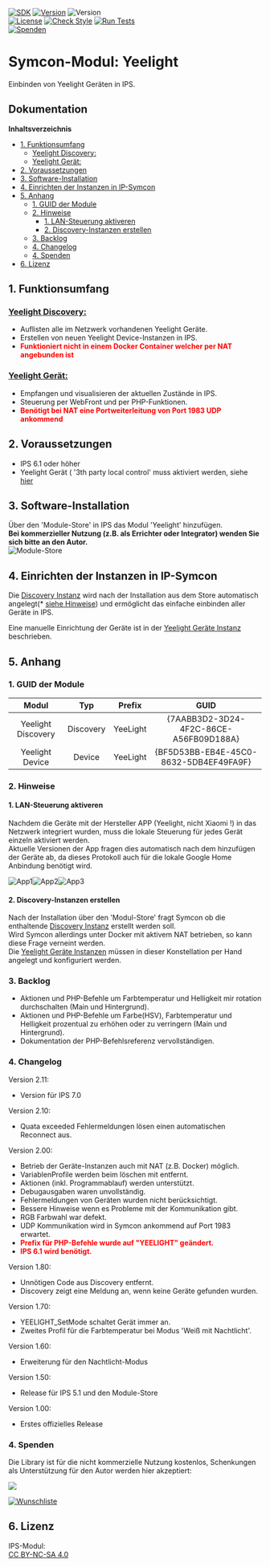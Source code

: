 [![SDK](https://img.shields.io/badge/Symcon-PHPModul-red.svg)](https://www.symcon.de/service/dokumentation/entwicklerbereich/sdk-tools/sdk-php/)
[![Version](https://img.shields.io/badge/Modul%20Version-2.11-blue.svg)](https://community.symcon.de/t/modul-xiaomi-yeelight-color-bulb/45887)
![Version](https://img.shields.io/badge/Symcon%20Version-7.0%20%3E-green.svg)  
[![License](https://img.shields.io/badge/License-CC%20BY--NC--SA%204.0-green.svg)](https://creativecommons.org/licenses/by-nc-sa/4.0/)
[![Check Style](https://github.com/Nall-chan/Yeelight/workflows/Check%20Style/badge.svg)](https://github.com/Nall-chan/Yeelight/actions) [![Run Tests](https://github.com/Nall-chan/Yeelight/workflows/Run%20Tests/badge.svg)](https://github.com/Nall-chan/Yeelight/actions)  
[![Spenden](https://www.paypalobjects.com/de_DE/DE/i/btn/btn_donate_SM.gif)](#4-spenden)  

# Symcon-Modul: Yeelight <!-- omit in toc -->

Einbinden von Yeelight Geräten in IPS.  

## Dokumentation <!-- omit in toc -->

**Inhaltsverzeichnis**

- [1. Funktionsumfang](#1-funktionsumfang)
  - [Yeelight Discovery:](#yeelight-discovery)
  - [Yeelight Gerät:](#yeelight-gerät)
- [2. Voraussetzungen](#2-voraussetzungen)
- [3. Software-Installation](#3-software-installation)
- [4. Einrichten der Instanzen in IP-Symcon](#4-einrichten-der-instanzen-in-ip-symcon)
- [5. Anhang](#5-anhang)
  - [1. GUID der Module](#1-guid-der-module)
  - [2. Hinweise](#2-hinweise)
    - [1. LAN-Steuerung aktiveren](#1-lan-steuerung-aktiveren)
    - [2. Discovery-Instanzen erstellen](#2-discovery-instanzen-erstellen)
  - [3. Backlog](#3-backlog)
  - [4. Changelog](#4-changelog)
  - [4. Spenden](#4-spenden)
- [6. Lizenz](#6-lizenz)

## 1. Funktionsumfang


### [Yeelight Discovery:](YeelightDiscovery/)  

 - Auflisten alle im Netzwerk vorhandenen Yeelight Geräte.  
 - Erstellen von neuen Yeelight Device-Instanzen in IPS.  
 - <span style="color:red">**Funktioniert nicht in einem Docker Container welcher per NAT angebunden ist**</span>

### [Yeelight Gerät:](YeelightDevice/)  

 - Empfangen und visualisieren der aktuellen Zustände in IPS.  
 - Steuerung per WebFront und per PHP-Funktionen. 
 - <span style="color:red">**Benötigt bei NAT eine Portweiterleitung von Port 1983 UDP ankommend**</span> 

## 2. Voraussetzungen

 - IPS 6.1 oder höher  
 - Yeelight Gerät ( '3th party local control' muss aktiviert werden, siehe [hier](#1-lan-steuerung-aktiveren)   

## 3. Software-Installation

  Über den 'Module-Store' in IPS das Modul 'Yeelight' hinzufügen.  
   **Bei kommerzieller Nutzung (z.B. als Errichter oder Integrator) wenden Sie sich bitte an den Autor.**  
![Module-Store](imgs/install.png) 

## 4. Einrichten der Instanzen in IP-Symcon

Die [Discovery Instanz](YeelightDiscovery/) wird nach der Installation aus dem Store automatisch angelegt(* [siehe Hinweise](#2-discovery-instanzen-erstellen)) und ermöglicht das einfache einbinden aller Geräte in IPS.  

Eine manuelle Einrichtung der Geräte ist in der [Yeelight Geräte Instanz](YeelightDevice/) beschrieben.  

## 5. Anhang

###  1. GUID der Module

 
|       Modul        |    Typ    |  Prefix  |                  GUID                  |
| :----------------: | :-------: | :------: | :------------------------------------: |
| Yeelight Discovery | Discovery | YeeLight | {7AABB3D2-3D24-4F2C-86CE-A56FB09D188A} |
|  Yeelight Device   |  Device   | YeeLight | {BF5D53BB-EB4E-45C0-8632-5DB4EF49FA9F} |


### 2. Hinweise  

#### 1. LAN-Steuerung aktiveren  

Nachdem die Geräte mit der Hersteller APP (Yeelight, nicht Xiaomi !) in das Netzwerk integriert wurden, muss die lokale Steuerung für jedes Gerät einzeln aktiviert werden.  
Aktuelle Versionen der App fragen dies automatisch nach dem hinzufügen der Geräte ab, da dieses Protokoll auch für die lokale Google Home Anbindung benötigt wird.

![App1](imgs/app1.png)![App2](imgs/app2.png)![App3](imgs/app3.png)  

#### 2. Discovery-Instanzen erstellen  

Nach der Installation über den 'Modul-Store' fragt Symcon ob die enthaltende [Discovery Instanz](YeelightDiscovery/) erstellt werden soll.  
Wird Symcon allerdings unter Docker mit aktivem NAT betrieben, so kann diese Frage verneint werden.  
Die [Yeelight Geräte Instanzen](YeelightDevice/) müssen in dieser Konstellation per Hand angelegt und konfiguriert werden.  

### 3. Backlog

 - Aktionen und PHP-Befehle um Farbtemperatur und Helligkeit mir rotation durchschalten (Main und Hintergrund).  
 - Aktionen und PHP-Befehle um Farbe(HSV), Farbtemperatur und Helligkeit prozentual zu erhöhen oder zu verringern (Main und Hintergrund).  
 - Dokumentation der PHP-Befehlsreferenz vervollständigen.  

### 4. Changelog  

Version 2.11:
 - Version für IPS 7.0  

Version 2.10:
 - Quata exceeded Fehlermeldungen lösen einen automatischen Reconnect aus.  

Version 2.00:
 - Betrieb der Geräte-Instanzen auch mit NAT (z.B. Docker) möglich.  
 - VariablenProfile werden beim löschen mit entfernt.  
 - Aktionen (inkl. Programmablauf) werden unterstützt.
 - Debugausgaben waren unvollständig.  
 - Fehlermeldungen von Geräten wurden nicht berücksichtigt.  
 - Bessere Hinweise wenn es Probleme mit der Kommunikation gibt.  
 - RGB Farbwahl war defekt.  
 - UDP Kommunikation wird in Symcon ankommend auf Port 1983 erwartet. 
 - <span style="color:red">**Prefix für PHP-Befehle wurde auf "YEELIGHT" geändert.**</span>  
 - <span style="color:red">**IPS 6.1 wird benötigt.**</span>  

Version 1.80:  
 - Unnötigen Code aus Discovery entfernt.  
 - Discovery zeigt eine Meldung an, wenn keine Geräte gefunden wurden.  
  
Version 1.70:  
 - YEELIGHT_SetMode schaltet Gerät immer an.  
 - Zweites Profil für die Farbtemperatur bei Modus 'Weiß mit Nachtlicht'.  

Version 1.60:  
 - Erweiterung für den Nachtlicht-Modus  

Version 1.50:  
 - Release für IPS 5.1 und den Module-Store  

Version 1.00:  
 - Erstes offizielles Release  

### 4. Spenden  
  
  Die Library ist für die nicht kommerzielle Nutzung kostenlos, Schenkungen als Unterstützung für den Autor werden hier akzeptiert:  

<a href="https://www.paypal.com/donate?hosted_button_id=G2SLW2MEMQZH2" target="_blank"><img src="https://www.paypalobjects.com/de_DE/DE/i/btn/btn_donate_LG.gif" border="0" /></a>

[![Wunschliste](https://img.shields.io/badge/Wunschliste-Amazon-ff69fb.svg)](https://www.amazon.de/hz/wishlist/ls/YU4AI9AQT9F?ref_=wl_share)

## 6. Lizenz

  IPS-Modul:  
  [CC BY-NC-SA 4.0](https://creativecommons.org/licenses/by-nc-sa/4.0/)  
 
